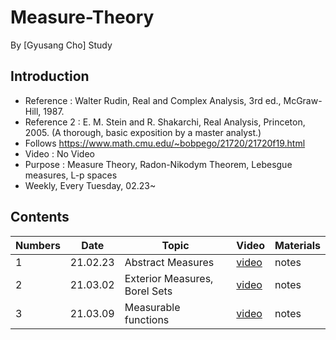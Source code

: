 # Measure-Theory

By [Gyusang Cho]
Study

## Introduction

* Reference : Walter Rudin, Real and Complex Analysis, 3rd ed., McGraw-Hill, 1987.
* Reference 2 : E. M. Stein and R. Shakarchi, Real Analysis, Princeton, 2005. (A thorough, basic exposition by a master analyst.)
* Follows https://www.math.cmu.edu/~bobpego/21720/21720f19.html
* Video : No Video
* Purpose : Measure Theory, Radon-Nikodym Theorem, Lebesgue measures, L-p spaces
* Weekly, Every Tuesday, 02.23~

## Contents

Numbers|Date|Topic|Video|Materials
-------|-------|--------|------|-------
1|21.02.23|Abstract Measures|[video](https://youtu.be/SFa0EGWOXAM)|notes
2|21.03.02|Exterior Measures, Borel Sets | [video](https://youtu.be/hy5_wULzdPU) | notes
3|21.03.09|Measurable functions | [video](https://youtu.be/87FL92uzgTU) | notes
